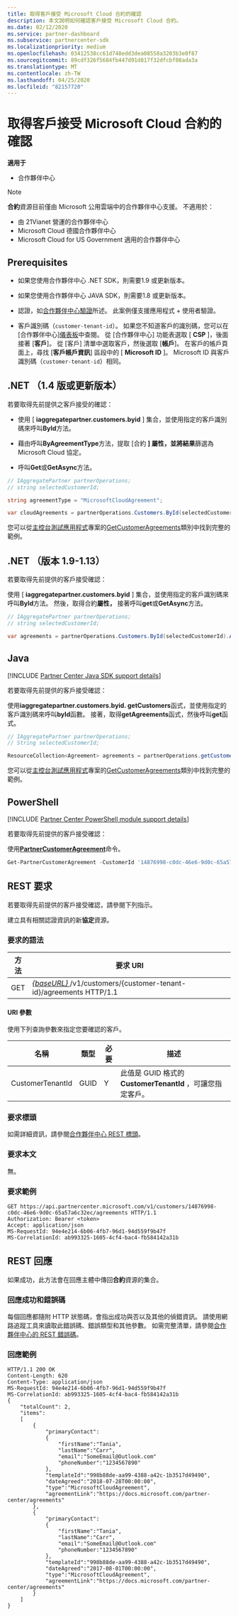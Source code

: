 ```yaml
---
title: 取得客戶接受 Microsoft Cloud 合約的確認
description: 本文說明如何確認客戶接受 Microsoft Cloud 合約。
ms.date: 02/12/2020
ms.service: partner-dashboard
ms.subservice: partnercenter-sdk
ms.localizationpriority: medium
ms.openlocfilehash: 03412538cc61d748edd3dea08558a3203b3e0f87
ms.sourcegitcommit: 89cdf326f5684fb447d91d817f32dfcbf08ada3a
ms.translationtype: MT
ms.contentlocale: zh-TW
ms.lasthandoff: 04/25/2020
ms.locfileid: "82157720"
---
```

# <a name="get-confirmation-of-customer-acceptance-of-microsoft-cloud-agreement"></a>取得客戶接受 Microsoft Cloud 合約的確認

**適用于**

- 合作夥伴中心

> [!NOTE]
> **合約**資源目前僅由 Microsoft 公用雲端中的合作夥伴中心支援。 不適用於：
>
> - 由 21Vianet 營運的合作夥伴中心
> - Microsoft Cloud 德國合作夥伴中心
> - Microsoft Cloud for US Government 適用的合作夥伴中心

## <a name="prerequisites"></a>Prerequisites

- 如果您使用合作夥伴中心 .NET SDK，則需要1.9 或更新版本。

- 如果您使用合作夥伴中心 JAVA SDK，則需要1.8 或更新版本。

- 認證，如[合作夥伴中心驗證](./partner-center-authentication.md)所述。 此案例僅支援應用程式 + 使用者驗證。

- 客戶識別碼（`customer-tenant-id`）。 如果您不知道客戶的識別碼，您可以在 [合作夥伴中心][儀表板](https://partner.microsoft.com/dashboard)中查閱。 從 [合作夥伴中心] 功能表選取 [ **CSP** ]，後面接著 [**客戶**]。 從 [客戶] 清單中選取客戶，然後選取 [**帳戶**]。 在客戶的帳戶頁面上，尋找 [**客戶帳戶資訊**] 區段中的 [ **Microsoft ID** ]。 Microsoft ID 與客戶識別碼（`customer-tenant-id`）相同。

## <a name="net-version-14-or-newer"></a>.NET （1.4 版或更新版本）

若要取得先前提供之客戶接受的確認：

- 使用 [ **iaggregatepartner.customers.byid** ] 集合，並使用指定的客戶識別碼來呼叫**ById**方法。

- 藉由呼叫**ByAgreementType**方法，提取 [合約 **] 屬性，並將結果**篩選為 Microsoft Cloud 協定。

- 呼叫**Get**或**GetAsync**方法。

```csharp
// IAggregatePartner partnerOperations;
// string selectedCustomerId;

string agreementType = "MicrosoftCloudAgreement";

var cloudAgreements = partnerOperations.Customers.ById(selectedCustomerId).Agreements.ByAgreementType(agreementType).Get();
```

您可以從[主控台測試應用程式](https://github.com/PartnerCenterSamples/Partner-Center-SDK-Samples)專案的[GetCustomerAgreements](https://github.com/PartnerCenterSamples/Partner-Center-SDK-Samples/blob/master/Source/Partner%20Center%20SDK%20Samples/Agreements/GetCustomerAgreements.cs)類別中找到完整的範例。

## <a name="net-version-19---113"></a>.NET （版本 1.9-1.13）

若要取得先前提供的客戶接受確認：

使用 [ **iaggregatepartner.customers.byid** ] 集合，並使用指定的客戶識別碼來呼叫**ById**方法。 然後，取得合約**屬性，** 接著呼叫**get**或**GetAsync**方法。

```csharp
// IAggregatePartner partnerOperations;
// string selectedCustomerId;

var agreements = partnerOperations.Customers.ById(selectedCustomerId).Agreements.Get();
```

## <a name="java"></a>Java

[!INCLUDE [Partner Center Java SDK support details](../includes/java-sdk-support.md)]

若要取得先前提供的客戶接受確認：

使用**iaggregatepartner.customers.byid. getCustomers**函式，並使用指定的客戶識別碼來呼叫**byId**函數。 接著，取得**getAgreements**函式，然後呼叫**get**函式。

```java
// IAggregatePartner partnerOperations;
// String selectedCustomerId;

ResourceCollection<Agreement> agreements = partnerOperations.getCustomers().byId(selectedCustomerId).getAgreements().get();
```

您可以從[主控台測試應用程式](https://github.com/Microsoft/Partner-Center-Java-Samples)專案的[GetCustomerAgreements](https://github.com/microsoft/Partner-Center-Java-Samples/blob/master/sdk/src/main/java/com/microsoft/store/partnercenter/samples/agreements/GetCustomerAgreements.java)類別中找到完整的範例。

## <a name="powershell"></a>PowerShell

[!INCLUDE [Partner Center PowerShell module support details](../includes/powershell-module-support.md)]

若要取得先前提供的客戶接受確認：

使用[**PartnerCustomerAgreement**](https://docs.microsoft.com/powershell/module/partnercenter/get-partnercustomeragreement)命令。

```powershell
Get-PartnerCustomerAgreement -CustomerId '14876998-c0dc-46e6-9d0c-65a57a6c32ec'
```

## <a name="rest-request"></a>REST 要求

若要取得先前提供的客戶接受確認，請參閱下列指示。

建立具有相關認證資訊的新**協定**資源。

### <a name="request-syntax"></a>要求的語法

| 方法 | 要求 URI                                                                                      |
|--------|--------------------------------------------------------------------------------------------------|
| GET    | [ *\{baseURL\}* ](partner-center-rest-urls.md)/v1/customers/{customer-tenant-id}/agreements HTTP/1.1 |

#### <a name="uri-parameter"></a>URI 參數

使用下列查詢參數來指定您要確認的客戶。

| 名稱             | 類型 | 必要 | 描述                                                                               |
|------------------|------|----------|-------------------------------------------------------------------------------------------|
| CustomerTenantId | GUID | Y        | 此值是 GUID 格式的**CustomerTenantId** ，可讓您指定客戶。 |

### <a name="request-headers"></a>要求標頭

如需詳細資訊，請參閱[合作夥伴中心 REST 標頭](headers.md)。

### <a name="request-body"></a>要求本文

無。

### <a name="request-example"></a>要求範例

```http
GET https://api.partnercenter.microsoft.com/v1/customers/14876998-c0dc-46e6-9d0c-65a57a6c32ec/agreements HTTP/1.1
Authorization: Bearer <token>
Accept: application/json
MS-RequestId: 94e4e214-6b06-4fb7-96d1-94d559f9b47f
MS-CorrelationId: ab993325-1605-4cf4-bac4-fb584142a31b
```

## <a name="rest-response"></a>REST 回應

如果成功，此方法會在回應主體中傳回**合約**資源的集合。

### <a name="response-success-and-error-codes"></a>回應成功和錯誤碼

每個回應都隨附 HTTP 狀態碼，會指出成功與否以及其他的偵錯資訊。 請使用網路追蹤工具來讀取此錯誤碼、錯誤類型和其他參數。 如需完整清單，請參閱[合作夥伴中心的 REST 錯誤碼](error-codes.md)。

### <a name="response-example"></a>回應範例

```http
HTTP/1.1 200 OK
Content-Length: 620
Content-Type: application/json
MS-RequestId: 94e4e214-6b06-4fb7-96d1-94d559f9b47f
MS-CorrelationId: ab993325-1605-4cf4-bac4-fb584142a31b
{
    "totalCount": 2,
    "items":
    [
        {
            "primaryContact":
            {
                "firstName":"Tania",
                "lastName":"Carr",
                "email":"SomeEmail@Outlook.com"
                "phoneNumber":"1234567890"
            },
            "templateId":"998b88de-aa99-4388-a42c-1b3517d49490",
            "dateAgreed":"2018-07-28T00:00:00",
            "type":"MicrosoftCloudAgreement",
            "agreementLink":"https://docs.microsoft.com/partner-center/agreements"
        },
        {
            "primaryContact":
            {
                "firstName":"Tania",
                "lastName":"Carr",
                "email":"SomeEmail@Outlook.com"
                "phoneNumber:"1234567890"
            },
            "templateId":"998b88de-aa99-4388-a42c-1b3517d49490",
            "dateAgreed":"2017-08-01T00:00:00",
            "type":"MicrosoftCloudAgreement",
            "agreementLink":"https://docs.microsoft.com/partner-center/agreements"
        }
    ]
}
```
